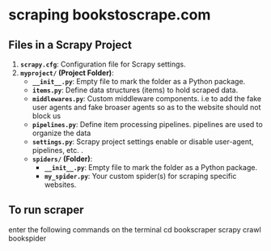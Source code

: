 <h1>scraping bookstoscrape.com</h1>


## Files in a Scrapy Project
1. **`scrapy.cfg`**:
    Configuration file for Scrapy settings.
2. **`myproject/` (Project Folder)**:
   - **`__init__.py`**:
      Empty file to mark the folder as a Python package.
   - **`items.py`**:
       Define data structures (items) to hold scraped data.
   - **`middlewares.py`**:
       Custom middleware components. i.e to add the fake user agents and fake broaser agents so as to the website should not block us
   - **`pipelines.py`**:
       Define item processing pipelines. pipelines are used to organize the data
   - **`settings.py`**:
       Scrapy project settings enable or disable user-agent, pipelines, etc. .
   - **`spiders/` (Folder)**:
     - **`__init__.py`**:
        Empty file to mark the folder as a Python package.
     - **`my_spider.py`**:
        Your custom spider(s) for scraping specific websites.

## To run scraper  
 enter the following commands on the terminal
 cd bookscraper
 scrapy crawl bookspider 

